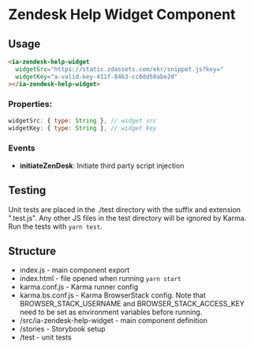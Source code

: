 # Zendesk Help Widget Component

## Usage

```html
<ia-zendesk-help-widget
  widgetSrc="https://static.zdassets.com/ekr/snippet.js?key="
  widgetKey="a-valid-key-411f-8463-cc6dd50abe2d"
></ia-zendesk-help-widget>
```

### Properties:

```js
widgetSrc: { type: String }, // widget src
widgetKey: { type: String }, // widget key
```

### Events

*
    **initiateZenDesk**: Initiate third party script injection

## Testing

Unit tests are placed in the ./test directory with the suffix and extension
".test.js". Any other JS files in the test directory will be ignored by Karma.
Run the tests with `yarn test`.

## Structure

* index.js - main component export
* index.html - file opened when running `yarn start`
* karma.conf.js - Karma runner config
* karma.bs.conf.js - Karma BrowserStack config. Note that BROWSER_STACK_USERNAME
  and BROWSER_STACK_ACCESS_KEY need to be set as environment variables before
  running.
* /src/ia-zendesk-help-widget - main component definition
* /stories - Storybook setup
* /test - unit tests
